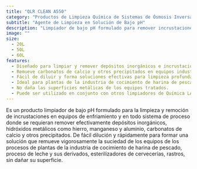 ```yaml
---
title: "QLR CLEAN A550"
category: "Productos de Limpieza Química de Sistemas de Ósmosis Inversa, Calderas, Sistemas de Enfriamiento y Procesos de Planta de Alimentos"
subtitle: "Agente de Limpieza en Solución de Bajo pH"
description: "Limpiador de bajo pH formulado para remover incrustaciones en equipos de enfriamiento y sistemas de proceso en la industria de cocimiento de harina de pescado, leche y derivados."
image: ""
size:
  - 20L
  - 50L
  - 60L
features:
  - Diseñado para limpiar y remover depósitos inorgánicos e incrustaciones metálicas (hierro, manganeso, aluminio).
  - Remueve carbonatos de calcio y otros precipitados en equipos industriales.
  - Fácil de diluir y forma soluciones efectivas para limpieza profunda.
  - Ideal para plantas de la industria de cocimiento de harina de pescado, procesos de leche, esterilizadores y rastros.
  - No daña las superficies metálicas de los equipos tratados.
  - Puede ser utilizado en conjunto con otros limpiadores de Química LA-RAN.
---
```


Es un producto limpiador de bajo pH formulado para la limpieza y remoción de incrustaciones en equipos de enfriamiento y en todo sistema de proceso donde se requieran remover efectivamente depósitos inorgánicos, hidróxidos metálicos como hierro, manganeso y aluminio, carbonatos de calcio y otros precipitados. De fácil dilución y rápidamente para formar una solución que remueve vigorosamente la suciedad de los equipos de los procesos de plantas de la industria de cocimiento de harina de pescado, proceso de leche y sus derivados, esterilizadores de cervecerías, rastros, sin dañar su superficie.
